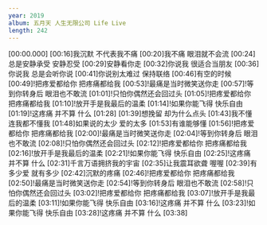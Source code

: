```yaml
---
year: 2019
album: 五月天 人生无限公司 Life Live
length: 242
---
```

[00:00.000]
[00:16]我沉默 不代表我不痛
[00:20]我不痛 眼泪就不会流
[00:24]总是安静承受 安静忍受
[00:29]安静看你走
[00:32]你说我 很适合当朋友
[00:36]你说我 总是会听你说
[00:41]你说别太难过 保持联络
[00:46]有空的时候
[00:49]!把疼爱都给你 把疼痛都给我
[00:53]!最痛是当时微笑送你走
[00:57]!等到你转身后 眼泪也不敢流
[01:01]!只怕你偶然还会回过头
[01:05]!把疼爱都给你 把疼痛都给我
[01:10]!放开手是我最后的温柔
[01:14]!如果你能飞得 快乐自由
[01:19]!这疼痛 并不算 什么
[01:28]
[01:39]想挽留 却为什么点头
[01:43]我不懂 连我都不懂我
[01:48]如果说的太少 爱的太多
[01:53]有谁能够懂
[01:56]!把疼爱都给你 把疼痛都给我
[02:00]!最痛是当时微笑送你走
[02:04]!等到你转身后 眼泪也不敢流
[02:08]!只怕你偶然还会回过头
[02:12]!把疼爱都给你 把疼痛都给我
[02:16]!放开手是我最后的温柔
[02:21]!如果你能飞得 快乐自由
[02:25]!这疼痛 并不算 什么
[02:31]千言万语拥挤我的宇宙
[02:35]让我震耳欲聋 喔喔
[02:39]有多少爱 就有多少
[02:42]沉默的疼痛
[02:46]!把疼爱都给你 把疼痛都给我
[02:50]!最痛是当时微笑送你走
[02:54]!等到你转身后 眼泪也不敢流
[02:58]!只怕你偶然还会回过头
[03:02]!把疼爱都给你 把疼痛都给我
[03:07]!放开手是我最后的温柔
[03:11]!如果你能飞得 快乐自由
[03:16]!这疼痛 并不算 什么
[03:23]!如果你能飞得 快乐自由
[03:28]!这疼痛 并不算 什么
[03:38]